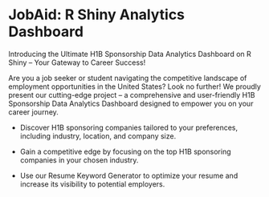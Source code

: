 # JobAid: R Shiny Analytics Dashboard

Introducing the Ultimate H1B Sponsorship Data Analytics Dashboard on R Shiny – Your Gateway to Career Success!

Are you a job seeker or student navigating the competitive landscape of employment opportunities in the United States? Look no further! We proudly present our cutting-edge project – a comprehensive and user-friendly H1B Sponsorship Data Analytics Dashboard designed to empower you on your career journey.



* Discover H1B sponsoring companies tailored to your preferences, including industry, location, and company size.

* Gain a competitive edge by focusing on the top H1B sponsoring companies in your chosen industry.

* Use our Resume Keyword Generator to optimize your resume and increase its visibility to potential employers.

